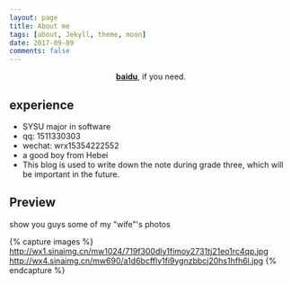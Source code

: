 ```yaml
---
layout: page
title: About me
tags: [about, Jekyll, theme, moon]
date: 2017-09-09
comments: false
---
```

    
<center><a href="http://www.baidu.com"><b>baidu</b></a>, if you need.</center>

## experience
* SYSU  major in  software
* qq: 1511330303
* wechat: wrx15354222552
* a good boy from Hebei
* This blog is used to write down the note during grade three, which will be important in the future.
## Preview

show you guys some of my "wife"'s photos

{% capture images %}
    http://wx1.sinaimg.cn/mw1024/719f300dly1fimoy2731tj21eo1rc4qp.jpg
    http://wx4.sinaimg.cn/mw690/a1d6bcffly1fi9ygnzbbcj20hs1hfh6l.jpg
{% endcapture %}




